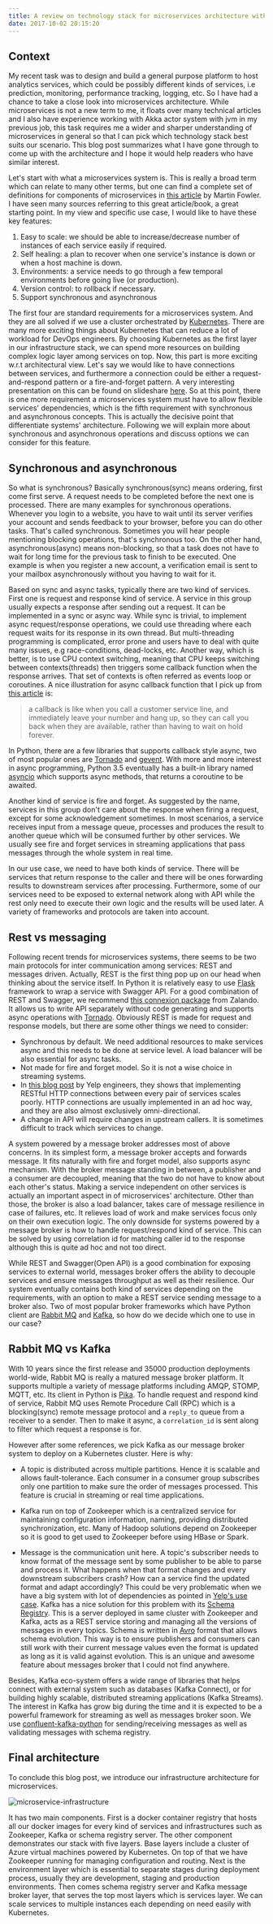 ```yaml
---
title: A review on technology stack for microservices architecture with Python
date: 2017-10-02 20:15:20
---
```


## Context
My recent task was to design and build a general purpose platform to host analytics services, which could be possibly different kinds
of services, i.e prediction, monitoring, performance tracking, logging, etc. So I have had a chance to take a close look into 
microservices architecture. While microservices is not a new term to me, it floats over many technical articles and I also
have experience working with Akka actor system with jvm in my previous job, this task requires me a wider and sharper understanding of
microservices in general so that I can pick which technology stack best suits our scenario. This blog post summarizes what I have
gone through to come up with the architecture and I hope it would help readers who have similar interest.


Let's start with what a microservices system is. This is really a broad term which can relate to many other terms, but one can
find a complete set of definitions for components of microservices in [this article](https://martinfowler.com/articles/microservices.html)
by Martin Fowler. I have seen many sources referring to this great article/book, a great starting point. In my view and specific
use case, I would like to have these key features:

1. Easy to scale: we should be able to increase/decrease number of instances of each service easily if required.
2. Self healing: a plan to recover when one service's instance is down or when a host machine is down.
3. Environments: a service needs to go through a few temporal environments before going live (or production).
4. Version control: to rollback if necessary.
5. Support synchronous and asynchronous

The first four are standard requirements for a microservices system. And they are all solved if we use a cluster orchestrated by
[Kubernetes](https://kubernetes.io/). There are many more exciting things about Kubernetes that can reduce a lot of workload
for DevOps engineers. By choosing Kubernetes as the first layer in our infrastructure stack, we can spend more resources on
building complex logic layer among services on top. Now, this part is more exciting w.r.t architectural view. Let's say
we would like to have connections between services, and furthermore a connection could be either a request-and-respond pattern or a
fire-and-forget pattern. A very interesting presentation on this can be found on slideshare [here](https://www.slideshare.net/ewolff/rest-vs-messaging-for-microservices).
So at this point, there is one more requirement a microservices system must have to allow flexible services' dependencies, which
is the fifth requirement with synchronous and asynchronous concepts. This is actually the decisive point that differentiate systems' architecture. 
Following we will explain more about synchronous and asynchronous operations and discuss options we can consider for this feature.
 


## Synchronous and asynchronous
So what is synchronous? Basically synchronous(sync) means ordering, first come first serve. A request needs to be completed before
the next one is processed. There are many examples for synchronous operations. Whenever you login to a website,
you have to wait until its server verifies your account and sends feedback to your browser, before you can do other tasks.
That's called synchronous. Sometimes you will hear people mentioning blocking operations, that's synchronous too.
 On the other hand, asynchronous(async) means non-blocking, so that a task does not have to wait for long time for
the previous task to finish to be executed. One example is when you register a new account, a verification email is sent to your mailbox
 asynchronously without you having to wait for it.

Based on sync and async tasks, typically there are two kind of services. First one is request and response kind of service.
A service in this group usually expects a response after sending out a request. It can be implemented in a sync or async way.
While sync is trivial, to implement async request/response operations, we could use threading where each request waits for
its response in its own thread. But multi-threading programming is complicated, error prone and users have to deal with quite many issues,
e.g race-conditions, dead-locks, etc. Another way, which is better, is to use CPU context switching, meaning that CPU keeps
switching between contexts(threads) then triggers some callback function when the response arrives. That set of contexts is often referred
as events loop or coroutines. A nice illustration for async callback function that I pick up from [this article](https://hackernoon.com/asynchronous-python-45df84b82434) is:

>a callback is like when you call a customer service line, and immediately leave your number and hang up, 
>so they can call you back when they are available, rather than having to wait on hold forever.

In Python, there are a few libraries that supports callback style async, two of most popular ones are [Tornado](http://www.tornadoweb.org/en/stable/guide/async.html)
and [gevent](http://www.gevent.org/). With more and more interest in async programming, Python 3.5 eventually has a built-in library named
[asyncio](https://docs.python.org/3/library/asyncio.html) which supports async methods, that returns a coroutine to be awaited.

Another kind of service is fire and forget. As suggested by the name, services in this group don't care about the response when firing a request,
except for some acknowledgement sometimes. In most scenarios, a service receives input from a message queue, processes and produces the result to
another queue which will be consumed further by other services. We usually see fire and forget services in streaming applications that 
pass messages through the whole system in real time.

In our use case, we need to have both kinds of service. There will be services that return response to the caller and there will be ones forwarding
results to downstream services after processing. Furthermore, some of our services need to be exposed to external network
 along with API while the rest only need to execute their own logic and the results will be used later. A variety of frameworks and protocols
 are taken into account.
 
## Rest vs messaging
Following recent trends for microservices systems, there seems to be two main protocols for inter communication among services:
REST and messages driven. Actually, REST is the first thing pop up on our head when thinking about the service itself.
 In Python it is relatively easy to use [Flask](http://flask.pocoo.org/) framework to wrap a service with Swagger API. For a
 good combination of REST and Swagger, we recommend [this connexion package](https://github.com/zalando/connexion) from Zalando.
 It allows us to write API separately without code generating and supports async operations with [Tornado](http://www.tornadoweb.org/en/stable/).
  Obviously REST is made for request and response models, but there are some other things we need to consider:

- Synchronous by default. We need additional resources to make services async and this needs to be done at service level.
 A load balancer will be also essential for async tasks. 
- Not made for fire and forget model. So it is not a wise choice in streaming systems.
- In [this blog post](https://engineeringblog.yelp.com/2016/07/billions-of-messages-a-day-yelps-real-time-data-pipeline.html)
   by Yelp engineers, they shows that implementing RESTful HTTP connections between every pair of services scales poorly. 
   HTTP connections are usually implemented in an ad hoc way, and they are also almost exclusively omni-directional.  
- A change in API will require changes in upstream callers. It is sometimes difficult to track which services to change.

A system powered by a message broker addresses most of above concerns. In its simplest form, a message broker accepts and forwards message.
It fits naturally with fire and forget model, also supports async mechanism. With the broker message standing in between, a publisher and a consumer are decoupled, meaning that
 the two do not have to know about each other's status. Making a service independent on other services is actually an important 
 aspect in of microservices' architecture. Other than those, the broker is also a load balancer, takes care of message resilience
 in case of failures, etc. It relieves load of work and make services focus only on their own execution logic. The only downside
 for systems powered by a message broker is how to handle request/respond kind of service. This can be solved by using correlation id
 for matching caller id to the response although this is quite ad hoc and not too direct. 
 
While REST and Swagger(Open API) is a good combination for exposing services to external world, messages broker offers the ability
 to decouple services and ensure messages throughput as well as their resilience. Our system eventually contains both kind of services depending
 on the requirements, with an option to make a REST service sending message to a broker also. Two of most popular broker
 frameworks which have Python client are [Rabbit MQ](https://www.rabbitmq.com/) and [Kafka](http://kafka.apache.org/documentation.html#quickstart), 
 so how do we decide which one to use in our case? 
 
 
## Rabbit MQ vs Kafka
With 10 years since the first release and 35000 production deployments world-wide, Rabbit MQ is really a matured message 
broker platform. It supports multiple a variety of message platforms including AMQP, STOMP, MQTT, etc. Its client in Python
is [Pika](https://github.com/pika/pika). To handle request and respond kind of service, Rabbit MQ uses Remote Procedure Call (RPC)
which is a blocking(sync) remote message protocol and a `reply_to` queue from a receiver to a sender. Then to make it async,
a `correlation_id` is sent along to filter which request a response is for.

However after some references, we pick Kafka as our message broker system to deploy on a Kubernetes cluster. Here is why:
+    A topic is distributed across multiple partitions. Hence it is scalable and allows fault-tolerance. Each consumer in
a consumer group subscribes only one partition to make sure the order of messages processed. This feature is crucial in
streaming or real time applications. 

+    Kafka run on top of Zookeeper which is a centralized service for maintaining configuration information, naming,
providing distributed synchronization, etc. Many of Hadoop solutions depend on Zookeeper so it is good to get used to
Zookeeper before using HBase or Spark.

+   Message is the communication unit here. A topic's subscriber needs to know format of the message sent by some publisher
to be able to parse and process it. What happens when that format changes and every downstream subscribers crash? How can a 
 service find the updated format and adapt accordingly? This could be very problematic when we have a big system with lot
 of dependencies as pointed in [Yelp's use case](https://engineeringblog.yelp.com/2016/08/more-than-just-a-schema-store.html).
 Kafka has a nice solution for this problem with its [Schema Registry](https://github.com/confluentinc/schema-registry).
 This is a server deployed in same cluster with Zookeeper and Kafka, acts as a REST service storing and managing all the versions of messages
 in every topics. Schema is written in [Avro](https://avro.apache.org/docs/1.8.1/spec.html) format that allows schema evolution.
 This way is to ensure publishers and consumers can still work with their current message values even the format is updated as long as
 it is valid against evolution. This is an unique and awesome feature about messages broker that I could not find anywhere.
 
Besides, Kafka eco-system offers a wide range of libraries that helps connect with external system such as databases (Kafka Connect),
or for building highly scalable, distributed streaming applications (Kafka Streams). The interest in Kafka has grow big
during the time and it is expected to be a powerful framework for streaming as well as messages broker soon. We use [confluent-kafka-python](https://github.com/confluentinc/confluent-kafka-python)
for sending/receiving messages as well as validating messages with schema registry.

## Final architecture
To conclude this blog post, we introduce our infrastructure architecture for microservices. 

![microservice-infrastructure](../images/microservice-infrastructure.png)


It has two main components. First is a docker container registry that hosts all our docker images for every kind of services and infrastructures such as Zookeeper,
Kafka or schema registry server. The other component demonstrates our stack with five layers. Base layers include a cluster
of Azure virtual machines powered by Kubernetes. On top of that we have Zookeeper running for managing configuration and routing.
Next is the environment layer which is essential to separate stages during deployment process, usually they are development,
staging and production environments. Then comes schema registry server and Kafka message broker layer, that serves the top most layers
which is services layer. We can scale services to multiple instances each depending on need easily with Kubernetes.

